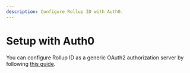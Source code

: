 ```yaml
---
description: Configure Rollup ID with Auth0.
---
```


# Setup with Auth0

You can configure Rollup ID as a generic OAuth2 authorization server by following [this guide](https://auth0.com/docs/authenticate/identity-providers/social-identity-providers/oauth2).
